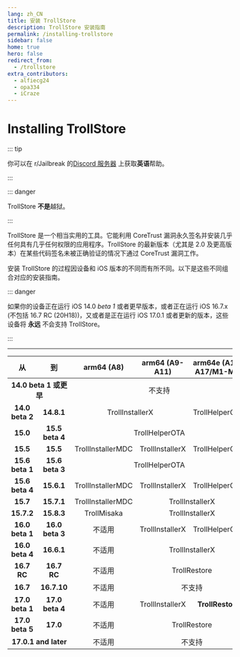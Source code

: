 ```yaml
---
lang: zh_CN
title: 安装 TrollStore
description: TrollStore 安装指南
permalink: /installing-trollstore
sidebar: false
home: true
hero: false
redirect_from:
  - /trollstore
extra_contributors:
  - alfiecg24
  - opa334
  - iCraze
---
```


# Installing TrollStore

::: tip

你可以在 r/Jailbreak 的[Discord 服务器](https://discord.gg/jb) 上获取**英语**帮助。

:::

::: danger

TrollStore **不是**越狱。

:::

TrollStore 是一个相当实用的工具。它能利用 CoreTrust 漏洞永久签名并安装几乎任何具有几乎任何权限的应用程序。TrollStore 的最新版本（尤其是 2.0 及更高版本）在某些代码签名未被正确验证的情况下通过 CoreTrust 漏洞工作。

安装 TrollStore 的过程因设备和 iOS 版本的不同而有所不同。以下是这些不同组合对应的安装指南。

::: danger

如果你的设备正在运行 iOS 14.0 *beta 1* 或者更早版本，或者正在运行 iOS 16.7.x (不包括 16.7 RC (20H18))，又或者是正在运行 iOS 17.0.1 或者更新的版本，这些设备将 **永远** 不会支持 TrollStore。

:::

---

<table>
  <colgroup>
    <col span="1" style="width: 13%;">
    <col span="1" style="width: 13%;">
    <col span="1" style="width: 23%;">
    <col span="1" style="width: 23%;">
    <col span="1" style="width: 28%;">
  </colgroup>
  <thead>
    <tr>
      <th style="text-align: center; font-weight: bold;">从</th>
      <th style="text-align: center; font-weight: bold;">到</th>
      <th style="text-align: center; font-weight: bold;">arm64 (A8)</th>
      <th style="text-align: center; font-weight: bold;">arm64 (A9-A11)</th>
      <th style="text-align: center; font-weight: bold;">arm64e (A12-A17/M1-M2)</th>
    </tr>
  </thead>
  <tbody>
    <tr>
      <td style="text-align: center; font-weight: bold;" colspan="2">14.0 beta 1 或更早</td>
      <td style="text-align: center;" colspan="3">不支持</td>
    </tr>
    <tr>
      <td style="text-align: center; font-weight: bold;">14.0 beta 2</td>
      <td style="text-align: center; font-weight: bold;">14.8.1</td>
      <td style="text-align: center;" colspan="2"><router-link to="/installing-trollstore-trollinstallerx">TrollInstallerX</router-link></td>
      <td style="text-align: center;"><router-link to="/installing-trollstore-trollhelperota">TrollHelperOTA</router-link></td>
    </tr>
    <tr>
      <td style="text-align: center; font-weight: bold;">15.0</td>
      <td style="text-align: center; font-weight: bold;">15.5 beta 4</td>
      <td style="text-align: center;" colspan="3"><router-link to="/installing-trollstore-trollhelperota">TrollHelperOTA</router-link></td>
    </tr>
    <tr>
      <td style="text-align: center; font-weight: bold;">15.5</td>
      <td style="text-align: center; font-weight: bold;">15.5</td>
      <td style="text-align: center;"><router-link to="/installing-trollstore-trollinstallermdc">TrollInstallerMDC</router-link></td>
      <td style="text-align: center;"><router-link to="/installing-trollstore-trollinstallerx">TrollInstallerX</router-link></td>
      <td style="text-align: center;"><router-link to="/installing-trollstore-trollhelperota">TrollHelperOTA</router-link></td>
    </tr>
    <tr>
      <td style="text-align: center; font-weight: bold;">15.6 beta 1</td>
      <td style="text-align: center; font-weight: bold;">15.6 beta 3</td>
      <td style="text-align: center;" colspan="3"><router-link to="/installing-trollstore-trollhelperota">TrollHelperOTA</router-link></td>
    </tr>
    <tr>
      <td style="text-align: center; font-weight: bold;">15.6 beta 4</td>
      <td style="text-align: center; font-weight: bold;">15.6.1</td>
      <td style="text-align: center;"><router-link to="/installing-trollstore-trollinstallermdc">TrollInstallerMDC</router-link></td>
      <td style="text-align: center;"><router-link to="/installing-trollstore-trollinstallerx">TrollInstallerX</router-link></td>
      <td style="text-align: center;"><router-link to="/installing-trollstore-trollhelperota">TrollHelperOTA</router-link></td>
    </tr>
    <tr>
      <td style="text-align: center; font-weight: bold;">15.7</td>
      <td style="text-align: center; font-weight: bold;">15.7.1</td>
      <td style="text-align: center;"><router-link to="/installing-trollstore-trollinstallermdc">TrollInstallerMDC</router-link></td>
      <td style="text-align: center;" colspan="2"><router-link to="/installing-trollstore-trollinstallerx">TrollInstallerX</router-link></td>
    </tr>
    <tr>
      <td style="text-align: center; font-weight: bold;">15.7.2</td>
      <td style="text-align: center; font-weight: bold;">15.8.3</td>
      <td style="text-align: center;"><router-link to="/installing-trollstore-trollmisaka">TrollMisaka</router-link></td>
      <td style="text-align: center;" colspan="2"><router-link to="/installing-trollstore-trollinstallerx">TrollInstallerX</router-link></td>
    </tr>
    <tr>
      <td style="text-align: center; font-weight: bold;">16.0 beta 1</td>
      <td style="text-align: center; font-weight: bold;">16.0 beta 3</td>
      <td style="text-align: center;">不适用</td>
      <td style="text-align: center;"><router-link to="/installing-trollstore-trollinstallerx">TrollInstallerX</router-link></td>
      <td style="text-align: center;"><router-link to="/installing-trollstore-trollhelperota">TrollHelperOTA</router-link></td>
    </tr>
    <tr>
      <td style="text-align: center; font-weight: bold;">16.0 beta 4</td>
      <td style="text-align: center; font-weight: bold;">16.6.1</td>
      <td style="text-align: center;">不适用</td>
      <td style="text-align: center;" colspan="2"><router-link to="/installing-trollstore-trollinstallerx">TrollInstallerX</router-link></td>
    </tr>
    <tr>
      <td style="text-align: center; font-weight: bold;">16.7 RC</td>
      <td style="text-align: center; font-weight: bold;">16.7 RC</td>
      <td style="text-align: center;">不适用</td>
      <td style="text-align: center;" colspan="2"><router-link to="/installing-trollstore-trollrestore">TrollRestore</router-link></td>
    </tr>
    <tr>
      <td style="text-align: center; font-weight: bold;">16.7</td>
      <td style="text-align: center; font-weight: bold;">16.7.10</td>
      <td style="text-align: center;">不适用</td>
      <td style="text-align: center;" colspan="2">不支持</td>
    </tr>
    <tr>
      <td style="text-align: center; font-weight: bold;">17.0 beta 1</td>
      <td style="text-align: center; font-weight: bold;">17.0 beta 4</td>
      <td style="text-align: center;">不适用</td>
      <td style="text-align: center;"><router-link to="/installing-trollstore-trollinstallerx">TrollInstallerX</router-link></td>
      <td style="text-align: center; font-weight: bold;"><router-link to="/installing-trollstore-trollrestore">TrollRestore</router-link></td>
    </tr>
    <tr>
      <td style="text-align: center; font-weight: bold;">17.0 beta 5</td>
      <td style="text-align: center; font-weight: bold;">17.0</td>
      <td style="text-align: center;">不适用</td>
      <td style="text-align: center;" colspan="2"><router-link to="/installing-trollstore-trollrestore">TrollRestore</router-link></td>
    </tr>
    <tr>
      <td style="text-align: center; font-weight: bold;" colspan="2">17.0.1 and later</td>
      <td style="text-align: center;">不适用</td>
      <td style="text-align: center;" colspan="2">不支持</td>
    </tr>
  </tbody>
</table>
